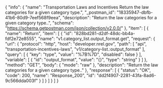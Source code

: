 {
  "info": {
    "name": "Transportation Laws and Incentives Return the law categories for a given category type.",
    "_postman_id": "18335947-dbfb-41b6-80d9-7eef568f9eea",
    "description": "Return the law categories for a given category type..",
    "schema": "https://schema.getpostman.com/json/collection/v2.0.0/"
  },
  "item": [
    {
      "name": "Return",
      "item": [
        {
          "id": "828bd281-d2df-48dc-bb4a-fdf2e72e8555",
          "name": "v1.category_list.output_format.get",
          "request": {
            "url": {
              "protocol": "http",
              "host": "developer.nrel.gov",
              "path": [
                "api",
                "transportation-incentives-laws",
                "v1/category-list.:output_format"
              ],
              "query": [
                {
                  "key": "type",
                  "value": "%7B%7D",
                  "disabled": false
                }
              ],
              "variable": [
                {
                  "id": "output_format",
                  "value": "{}",
                  "type": "string"
                }
              ]
            },
            "method": "GET",
            "body": {
              "mode": "raw"
            },
            "description": "Return the law categories for a given category type.."
          },
          "response": [
            {
              "status": "OK",
              "code": 200,
              "name": "Response_200",
              "id": "dd2f4907-2281-43fa-8ad6-9c566dda003f"
            }
          ]
        }
      ]
    }
  ]
}